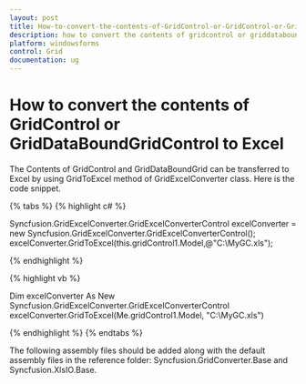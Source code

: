 ```yaml
---
layout: post
title: How-to-convert-the-contents-of-GridControl-or-GridControl-or-GridDataBoundGridControl-to-Excel | Windows Forms | Syncfusion
description: how to convert the contents of gridcontrol or griddataboundgridcontrol to excel
platform: windowsforms
control: Grid
documentation: ug
---
```


# How to convert the contents of GridControl or GridDataBoundGridControl to Excel

The Contents of GridControl and GridDataBoundGrid can be transferred to Excel by using GridToExcel method of GridExcelConverter class. Here is the code snippet.

{% tabs %}
{% highlight c# %}

Syncfusion.GridExcelConverter.GridExcelConverterControl excelConverter = new Syncfusion.GridExcelConverter.GridExcelConverterControl();
excelConverter.GridToExcel(this.gridControl1.Model,@"C:\MyGC.xls");

{% endhighlight %}

{% highlight vb %}

Dim excelConverter As New Syncfusion.GridExcelConverter.GridExcelConverterControl
excelConverter.GridToExcel(Me.gridControl1.Model, "C:\MyGC.xls")

{% endhighlight %}
{% endtabs %}

The following assembly files should be added along with the default assembly files in the reference folder: Syncfusion.GridConverter.Base and Syncfusion.XlsIO.Base.

